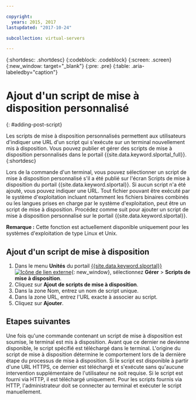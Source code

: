 ```yaml
---

copyright:
  years: 2015, 2017
lastupdated: "2017-10-24"

subcollection: virtual-servers

---
```


{:shortdesc: .shortdesc}
{:codeblock: .codeblock}
{:screen: .screen}
{:new_window: target="_blank"}
{:pre: .pre}
{:table: .aria-labeledby="caption"}

# Ajout d'un script de mise à disposition personnalisé
{: #adding-post-script}

Les scripts de mise à disposition personnalisés permettent aux utilisateurs d'indiquer une URL d'un script qui s'exécute sur un terminal nouvellement mis à disposition. Vous pouvez publier et gérer des scripts de mise à disposition personnalisés dans le portail {{site.data.keyword.slportal_full}}.
{:shortdesc}

Lors de la commande d'un terminal, vous pouvez sélectionner un script de mise à disposition personnalisé s'il a été publié sur l'écran Scripts de mise à disposition du portail {{site.data.keyword.slportal}}. Si aucun script n'a été ajouté, vous pouvez indiquer une URL. Tout fichier pouvant être exécuté par le système d'exploitation incluant notamment les fichiers binaires combinés ou les langues prises en charge par le système d'exploitation, peut être un script de mise à disposition. Procédez comme suit pour ajouter un script de mise à disposition personnalisé sur le portail {{site.data.keyword.slportal}}.

**Remarque :** Cette fonction est actuellement disponible uniquement pour les systèmes d'exploitation de type Linux et Unix.

## Ajout d'un script de mise à disposition

1. Dans le menu **Unités** du portail [{{site.data.keyword.slportal}} ![Icône de lien externe](../icons/launch-glyph.svg "Icône de lien externe")](https://control.softlayer.com/){: new_window}, sélectionnez **Gérer** > **Scripts de mise à disposition**.
2. Cliquez sur **Ajout de scripts de mise à disposition**.
4. Dans la zone Nom, entrez un nom de script unique.
5. Dans la zone URL, entrez l'URL exacte à associer au script.
6. Cliquez sur **Ajouter**.

## Etapes suivantes
Une fois qu'une commande contenant un script de mise à disposition est soumise, le terminal est mis à disposition. Avant que ce dernier ne devienne disponible, le script spécifié est téléchargé dans le terminal. L'origine du script de mise à disposition détermine le comportement lors de la dernière étape du processus de mise à disposition. Si le script est disponible à partir d'une URL HTTPS, ce dernier est téléchargé et s'exécute sans qu'aucune intervention supplémentaire de l'utilisateur ne soit requise. Si le script est fourni via HTTP, il est téléchargé uniquement. Pour les scripts fournis via HTTP, l'administrateur doit se connecter au terminal et exécuter le script manuellement.
